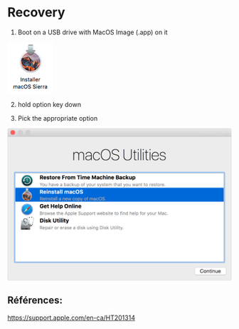 # Recovery 

1. Boot on a USB drive with MacOS Image (.app) on it

![alt tag](https://github.com/CollegeBoreal/AtelierMobile/blob/master/Install/Installer-macOS-Sierra.png)

2. hold option key down

3. Pick the appropriate option

![alt tag](https://github.com/CollegeBoreal/AtelierMobile/blob/master/Install/macos-sierra-recovery-mode-reinstall.png)

## Références:

https://support.apple.com/en-ca/HT201314

